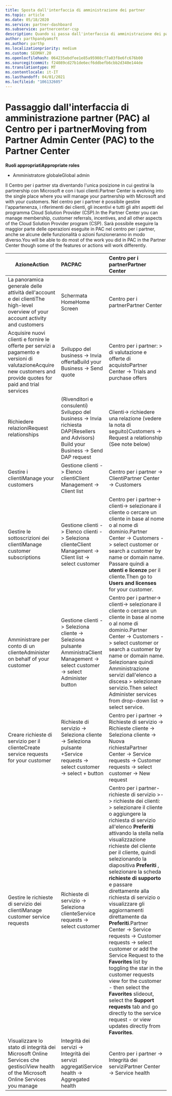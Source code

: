 ```yaml
---
title: Sposta dall'interfaccia di amministrazione dei partner
ms.topic: article
ms.date: 05/18/2020
ms.service: partner-dashboard
ms.subservice: partnercenter-csp
description: Quando si passa dall'interfaccia di amministrazione dei partner (PAC) al centro per i partner, viene illustrato come gestire l'appartenenza al programma CSP, i riferimenti dei clienti, gli incentivi e altro ancora.
author: parthpandyamsft
ms.author: parthp
ms.localizationpriority: medium
ms.custom: SEOMAY.20
ms.openlocfilehash: 064235ebdfee1e85a95908cf7a03f8e6fc676b00
ms.sourcegitcommit: f24089cd27b1de6ecf6ddbefb6cbb2d340e144de
ms.translationtype: MT
ms.contentlocale: it-IT
ms.lasthandoff: 04/01/2021
ms.locfileid: "106132605"
---
```

# <a name="moving-from-partner-admin-center-pac-to-the-partner-center"></a><span data-ttu-id="407d5-103">Passaggio dall'interfaccia di amministrazione partner (PAC) al Centro per i partner</span><span class="sxs-lookup"><span data-stu-id="407d5-103">Moving from Partner Admin Center (PAC) to the Partner Center</span></span>

<span data-ttu-id="407d5-104">**Ruoli appropriati**</span><span class="sxs-lookup"><span data-stu-id="407d5-104">**Appropriate roles**</span></span>

- <span data-ttu-id="407d5-105">Amministratore globale</span><span class="sxs-lookup"><span data-stu-id="407d5-105">Global admin</span></span>

<span data-ttu-id="407d5-106">Il Centro per i partner sta diventando l'unica posizione in cui gestirai la partnership con Microsoft e con i tuoi clienti.</span><span class="sxs-lookup"><span data-stu-id="407d5-106">Partner Center is evolving into the single place where you will manage your partnership with Microsoft and with your customers.</span></span> <span data-ttu-id="407d5-107">Nel centro per i partner è possibile gestire l'appartenenza, i riferimenti dei clienti, gli incentivi e tutti gli altri aspetti del programma Cloud Solution Provider (CSP).</span><span class="sxs-lookup"><span data-stu-id="407d5-107">In the Partner Center you can manage membership, customer referrals, incentives, and all other aspects of the Cloud Solution Provider program (CSP).</span></span> <span data-ttu-id="407d5-108">Sarà possibile eseguire la maggior parte delle operazioni eseguite in PAC nel centro per i partner, anche se alcune delle funzionalità o azioni funzioneranno in modo diverso.</span><span class="sxs-lookup"><span data-stu-id="407d5-108">You will be able to do most of the work you did in PAC in the Partner Center though some of the features or actions will work differently.</span></span>


|<span data-ttu-id="407d5-109">**Azione**</span><span class="sxs-lookup"><span data-stu-id="407d5-109">**Action**</span></span>   |<span data-ttu-id="407d5-110">**PAC**</span><span class="sxs-lookup"><span data-stu-id="407d5-110">**PAC**</span></span>   |<span data-ttu-id="407d5-111">**Centro per i partner**</span><span class="sxs-lookup"><span data-stu-id="407d5-111">**Partner Center**</span></span>   |
|--------------|:--------------|:---------------|
|<span data-ttu-id="407d5-112">La panoramica generale delle attività dell'account e dei clienti</span><span class="sxs-lookup"><span data-stu-id="407d5-112">The high-level overview of your account activity and customers</span></span>|<span data-ttu-id="407d5-113">Schermata Home</span><span class="sxs-lookup"><span data-stu-id="407d5-113">Home Screen</span></span>|<span data-ttu-id="407d5-114">Centro per i partner</span><span class="sxs-lookup"><span data-stu-id="407d5-114">Partner Center</span></span>|
|<span data-ttu-id="407d5-115">Acquisire nuovi clienti e fornire le offerte per servizi a pagamento e versioni di valutazione</span><span class="sxs-lookup"><span data-stu-id="407d5-115">Acquire new customers and provide quotes for paid and trial services</span></span>|<span data-ttu-id="407d5-116">Sviluppo del business -> Invia offerta</span><span class="sxs-lookup"><span data-stu-id="407d5-116">Build your Business -> Send quote</span></span>|<span data-ttu-id="407d5-117">Centro per i partner: > di valutazione e offerte di acquisto</span><span class="sxs-lookup"><span data-stu-id="407d5-117">Partner Center -> Trials and purchase offers</span></span> |
|<span data-ttu-id="407d5-118">Richiedere relazioni</span><span class="sxs-lookup"><span data-stu-id="407d5-118">Request relationships</span></span>|<span data-ttu-id="407d5-119">(Rivenditori e consulenti) Sviluppo del business -> Invia richiesta DAP</span><span class="sxs-lookup"><span data-stu-id="407d5-119">(Resellers and Advisors) Build your Business -> Send DAP request</span></span>|<span data-ttu-id="407d5-120">Clienti-> richiedere una relazione (vedere la nota di seguito)</span><span class="sxs-lookup"><span data-stu-id="407d5-120">Customers -> Request a relationship (See note below)</span></span>|
|<span data-ttu-id="407d5-121">Gestire i clienti</span><span class="sxs-lookup"><span data-stu-id="407d5-121">Manage your customers</span></span>|<span data-ttu-id="407d5-122">Gestione clienti -> Elenco clienti</span><span class="sxs-lookup"><span data-stu-id="407d5-122">Client Management -> Client list</span></span>|<span data-ttu-id="407d5-123">Centro per i partner -> Clienti</span><span class="sxs-lookup"><span data-stu-id="407d5-123">Partner Center -> Customers</span></span>|
|<span data-ttu-id="407d5-124">Gestire le sottoscrizioni dei clienti</span><span class="sxs-lookup"><span data-stu-id="407d5-124">Manage customer subscriptions</span></span>|<span data-ttu-id="407d5-125">Gestione clienti -> Elenco clienti -> Seleziona cliente</span><span class="sxs-lookup"><span data-stu-id="407d5-125">Client Management -> Client list -> select customer</span></span>|<span data-ttu-id="407d5-126">Centro per i partner-> clienti-> selezionare il cliente o cercare un cliente in base al nome o al nome di dominio.</span><span class="sxs-lookup"><span data-stu-id="407d5-126">Partner Center -> Customers -> select customer or search a customer by name or domain name.</span></span> <span data-ttu-id="407d5-127">Passare quindi a **utenti e licenze** per il cliente.</span><span class="sxs-lookup"><span data-stu-id="407d5-127">Then go  to **Users and licenses** for your customer.</span></span>|
|<span data-ttu-id="407d5-128">Amministrare per conto di un cliente</span><span class="sxs-lookup"><span data-stu-id="407d5-128">Administer on behalf of your customer</span></span>|<span data-ttu-id="407d5-129">Gestione clienti -> Seleziona cliente -> Seleziona pulsante Amministra</span><span class="sxs-lookup"><span data-stu-id="407d5-129">Client Management -> select customer -> select Administer button</span></span>|<span data-ttu-id="407d5-130">Centro per i partner-> clienti-> selezionare il cliente o cercare un cliente in base al nome o al nome di dominio.</span><span class="sxs-lookup"><span data-stu-id="407d5-130">Partner Center -> Customers -> select customer or search a customer by name or domain name.</span></span> <span data-ttu-id="407d5-131">Selezionare quindi Amministrazione servizi dall'elenco a discesa > selezionare servizio.</span><span class="sxs-lookup"><span data-stu-id="407d5-131">Then select Administer services from drop-down list -> select service.</span></span>|
|<span data-ttu-id="407d5-132">Creare richieste di servizio per il cliente</span><span class="sxs-lookup"><span data-stu-id="407d5-132">Create service requests for your customer</span></span>|<span data-ttu-id="407d5-133">Richieste di servizio -> Seleziona cliente -> Seleziona pulsante +</span><span class="sxs-lookup"><span data-stu-id="407d5-133">Service requests -> select customer -> select + button</span></span> | <span data-ttu-id="407d5-134">Centro per i partner -> Richieste di servizio -> Richieste cliente -> Seleziona cliente -> Nuova richiesta</span><span class="sxs-lookup"><span data-stu-id="407d5-134">Partner Center -> Service requests -> Customer requests -> select customer -> New request</span></span>|
|<span data-ttu-id="407d5-135">Gestire le richieste di servizio dei clienti</span><span class="sxs-lookup"><span data-stu-id="407d5-135">Manage customer service requests</span></span>| <span data-ttu-id="407d5-136">Richieste di servizio -> Seleziona cliente</span><span class="sxs-lookup"><span data-stu-id="407d5-136">Service requests -> select customer</span></span>|<span data-ttu-id="407d5-137">Centro per i partner-richieste di servizio >-> richieste dei clienti: > selezionare il cliente o aggiungere la richiesta di servizio all'elenco **Preferiti** attivando la stella nella visualizzazione richieste del cliente per il cliente, quindi selezionando la diapositiva **Preferiti** , selezionare la scheda **richieste di supporto** e passare direttamente alla richiesta di servizio o visualizzare gli aggiornamenti direttamente da **Preferiti**.</span><span class="sxs-lookup"><span data-stu-id="407d5-137">Partner Center -> Service requests -> Customer requests -> select customer or add the Service Request to the **Favorites** list by toggling the star in the customer requests view for the customer - then select the **Favorites** slideout, select the **Support requests** tab and go directly to the service request - or view updates directly from **Favorites**.</span></span>|
|<span data-ttu-id="407d5-138">Visualizzare lo stato di integrità dei Microsoft Online Services che gestisci</span><span class="sxs-lookup"><span data-stu-id="407d5-138">View health of the Microsoft Online Services you manage</span></span>|<span data-ttu-id="407d5-139">Integrità dei servizi -> Integrità dei servizi aggregati</span><span class="sxs-lookup"><span data-stu-id="407d5-139">Service health -> Aggregated health</span></span>|<span data-ttu-id="407d5-140">Centro per i partner -> Integrità dei servizi</span><span class="sxs-lookup"><span data-stu-id="407d5-140">Partner Center -> Service health</span></span>|
